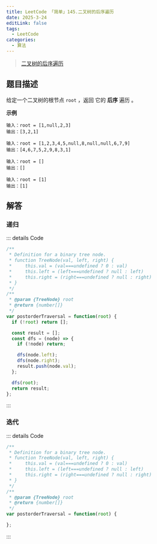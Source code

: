```yaml
---
title: LeetCode 「简单」145.二叉树的后序遍历
date: 2025-3-24
editLink: false
tags:
  - LeetCode
categories:
  - 算法
---
```


> [二叉树的后序遍历](https://leetcode.cn/problems/binary-tree-postorder-traversal/description/)

## 题目描述

给定一个二叉树的根节点 `root` ，返回 它的 **后序** 遍历 。

**示例**

```
输入：root = [1,null,2,3]
输出：[3,2,1]

输入：root = [1,2,3,4,5,null,8,null,null,6,7,9]
输出：[4,6,7,5,2,9,8,3,1]

输入：root = []
输出：[]

输入：root = [1]
输出：[1]
```

## 解答

### 递归

::: details Code
```js
/**
 * Definition for a binary tree node.
 * function TreeNode(val, left, right) {
 *     this.val = (val===undefined ? 0 : val)
 *     this.left = (left===undefined ? null : left)
 *     this.right = (right===undefined ? null : right)
 * }
 */
/**
 * @param {TreeNode} root
 * @return {number[]}
 */
var postorderTraversal = function(root) {
  if (!root) return [];

  const result = [];
  const dfs = (node) => {
    if (!node) return;

    dfs(node.left);
    dfs(node.right);
    result.push(node.val);
  };

  dfs(root);
  return result;
};
```
:::

### 迭代

::: details Code
```js
/**
 * Definition for a binary tree node.
 * function TreeNode(val, left, right) {
 *     this.val = (val===undefined ? 0 : val)
 *     this.left = (left===undefined ? null : left)
 *     this.right = (right===undefined ? null : right)
 * }
 */
/**
 * @param {TreeNode} root
 * @return {number[]}
 */
var postorderTraversal = function(root) {

};
```
:::
